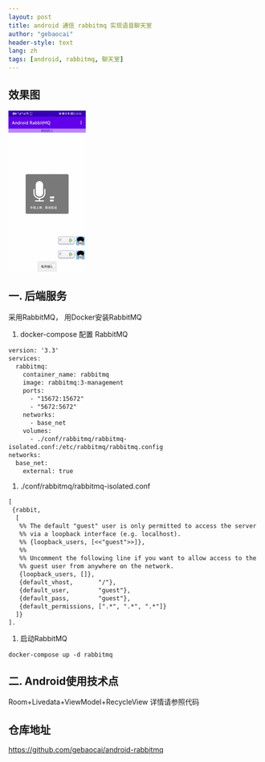 ```yaml
---
layout: post
title: android 通信 rabbitmq 实现语音聊天室
author: "gebaocai"
header-style: text
lang: zh
tags: [android, rabbitmq, 聊天室]
---
```

效果图
------
![](/img/in-post/2023/android-rabbitmq/sample.gif)

一. 后端服务
------
采用RabbitMQ， 用Docker安装RabbitMQ

1. docker-compose 配置 RabbitMQ

```
version: '3.3'
services:
  rabbitmq:
    container_name: rabbitmq
    image: rabbitmq:3-management
    ports:
      - "15672:15672"
      - "5672:5672"
    networks:
      - base_net
    volumes:
      - ./conf/rabbitmq/rabbitmq-isolated.conf:/etc/rabbitmq/rabbitmq.config
networks:
  base_net:
    external: true

```

1. ./conf/rabbitmq/rabbitmq-isolated.conf

```
[
 {rabbit,
  [
   %% The default "guest" user is only permitted to access the server
   %% via a loopback interface (e.g. localhost).
   %% {loopback_users, [<<"guest">>]},
   %%
   %% Uncomment the following line if you want to allow access to the
   %% guest user from anywhere on the network.
   {loopback_users, []},
   {default_vhost,       "/"},
   {default_user,        "guest"},
   {default_pass,        "guest"},
   {default_permissions, [".*", ".*", ".*"]}
  ]}
].
```

1. 启动RabbitMQ

```
docker-compose up -d rabbitmq
```

二. Android使用技术点
------
Room+Livedata+ViewModel+RecycleView
详情请参照代码

仓库地址
------
https://github.com/gebaocai/android-rabbitmq